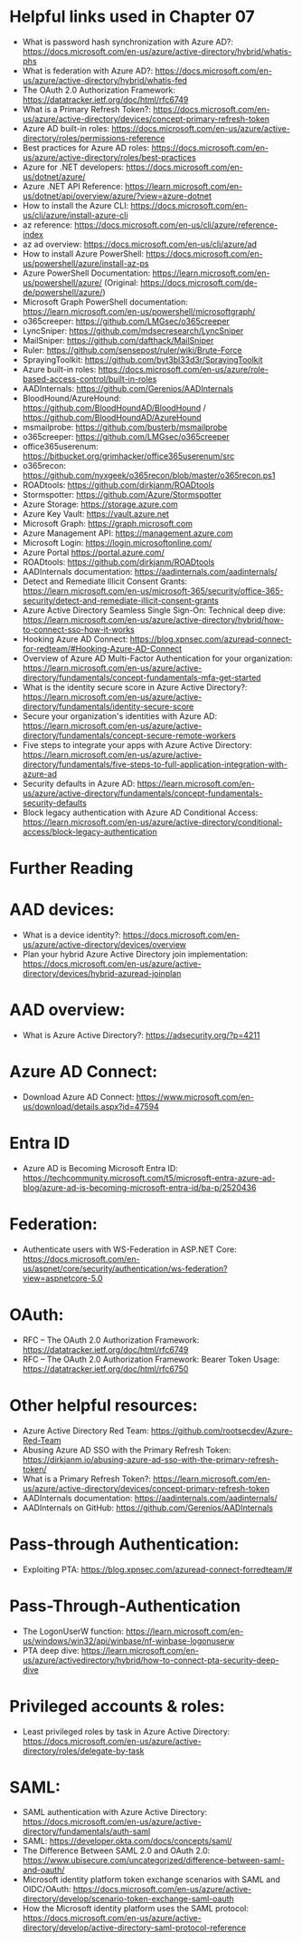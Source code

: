 # Helpful links used in Chapter 07
- What is password hash synchronization with Azure AD?: https://docs.microsoft.com/en-us/azure/active-directory/hybrid/whatis-phs
- What is federation with Azure AD?: https://docs.microsoft.com/en-us/azure/active-directory/hybrid/whatis-fed
- The OAuth 2.0 Authorization Framework: https://datatracker.ietf.org/doc/html/rfc6749
- What is a Primary Refresh Token?: https://docs.microsoft.com/en-us/azure/active-directory/devices/concept-primary-refresh-token
- Azure AD built-in roles: https://docs.microsoft.com/en-us/azure/active-directory/roles/permissions-reference
- Best practices for Azure AD roles: https://docs.microsoft.com/en-us/azure/active-directory/roles/best-practices
- Azure for .NET developers: https://docs.microsoft.com/en-us/dotnet/azure/
- Azure .NET API Reference: https://learn.microsoft.com/en-us/dotnet/api/overview/azure/?view=azure-dotnet
- How to install the Azure CLI: https://docs.microsoft.com/en-us/cli/azure/install-azure-cli
- az reference: https://docs.microsoft.com/en-us/cli/azure/reference-index
- az ad overview: https://docs.microsoft.com/en-us/cli/azure/ad
- How to install Azure PowerShell: https://docs.microsoft.com/en-us/powershell/azure/install-az-ps
- Azure PowerShell Documentation: https://learn.microsoft.com/en-us/powershell/azure/ (Original: https://docs.microsoft.com/de-de/powershell/azure/)
- Microsoft Graph PowerShell documentation: https://learn.microsoft.com/en-us/powershell/microsoftgraph/
- o365creeper: https://github.com/LMGsec/o365creeper
- LyncSniper: https://github.com/mdsecresearch/LyncSniper
- MailSniper: https://github.com/dafthack/MailSniper
- Ruler: https://github.com/sensepost/ruler/wiki/Brute-Force
- SprayingToolkit: https://github.com/byt3bl33d3r/SprayingToolkit
- Azure built-in roles: https://docs.microsoft.com/en-us/azure/role-based-access-control/built-in-roles
- AADInternals: https://github.com/Gerenios/AADInternals
- BloodHound/AzureHound: https://github.com/BloodHoundAD/BloodHound / https://github.com/BloodHoundAD/AzureHound
- msmailprobe: https://github.com/busterb/msmailprobe
- o365creeper: https://github.com/LMGsec/o365creeper
- office365userenum: https://bitbucket.org/grimhacker/office365userenum/src
- o365recon: https://github.com/nyxgeek/o365recon/blob/master/o365recon.ps1
- ROADtools: https://github.com/dirkjanm/ROADtools
- Stormspotter: https://github.com/Azure/Stormspotter
- Azure Storage: https://storage.azure.com
- Azure Key Vault: https://vault.azure.net
- Microsoft Graph: https://graph.microsoft.com
- Azure Management API: https://management.azure.com
- Microsoft Login: https://login.microsoftonline.com/
- Azure Portal https://portal.azure.com/
- ROADtools: https://github.com/dirkjanm/ROADtools
- AADInternals documentation: https://aadinternals.com/aadinternals/
- Detect and Remediate Illicit Consent Grants: https://learn.microsoft.com/en-us/microsoft-365/security/office-365-security/detect-and-remediate-illicit-consent-grants
- Azure Active Directory Seamless Single Sign-On: Technical deep dive: https://learn.microsoft.com/en-us/azure/active-directory/hybrid/how-to-connect-sso-how-it-works
- Hooking Azure AD Connect: https://blog.xpnsec.com/azuread-connect-for-redteam/#Hooking-Azure-AD-Connect
- Overview of Azure AD Multi-Factor Authentication for your organization: https://learn.microsoft.com/en-us/azure/active-directory/fundamentals/concept-fundamentals-mfa-get-started
- What is the identity secure score in Azure Active Directory?: https://learn.microsoft.com/en-us/azure/active-directory/fundamentals/identity-secure-score
- Secure your organization's identities with Azure AD: https://learn.microsoft.com/en-us/azure/active-directory/fundamentals/concept-secure-remote-workers
- Five steps to integrate your apps with Azure Active Directory: https://learn.microsoft.com/en-us/azure/active-directory/fundamentals/five-steps-to-full-application-integration-with-azure-ad
- Security defaults in Azure AD: https://learn.microsoft.com/en-us/azure/active-directory/fundamentals/concept-fundamentals-security-defaults
- Block legacy authentication with Azure AD Conditional Access: https://learn.microsoft.com/en-us/azure/active-directory/conditional-access/block-legacy-authentication

# Further Reading
# AAD devices:
- What is a device identity?: https://docs.microsoft.com/en-us/azure/active-directory/devices/overview
- Plan your hybrid Azure Active Directory join implementation: https://docs.microsoft.com/en-us/azure/active-directory/devices/hybrid-azuread-joinplan
# AAD overview:
- What is Azure Active Directory?: https://adsecurity.org/?p=4211
# Azure AD Connect:
- Download Azure AD Connect: https://www.microsoft.com/en-us/download/details.aspx?id=47594
# Entra ID
- Azure AD is Becoming Microsoft Entra ID: https://techcommunity.microsoft.com/t5/microsoft-entra-azure-ad-blog/azure-ad-is-becoming-microsoft-entra-id/ba-p/2520436
# Federation:
- Authenticate users with WS-Federation in ASP.NET Core: https://docs.microsoft.com/en-us/aspnet/core/security/authentication/ws-federation?view=aspnetcore-5.0
# OAuth:
- RFC – The OAuth 2.0 Authorization Framework: https://datatracker.ietf.org/doc/html/rfc6749
- RFC – The OAuth 2.0 Authorization Framework: Bearer Token Usage: https://datatracker.ietf.org/doc/html/rfc6750
# Other helpful resources:
- Azure Active Directory Red Team: https://github.com/rootsecdev/Azure-Red-Team
- Abusing Azure AD SSO with the Primary Refresh Token: https://dirkjanm.io/abusing-azure-ad-sso-with-the-primary-refresh-token/
- What is a Primary Refresh Token?: https://learn.microsoft.com/en-us/azure/active-directory/devices/concept-primary-refresh-token
- AADInternals documentation: https://aadinternals.com/aadinternals/
- AADInternals on GitHub: https://github.com/Gerenios/AADInternals
# Pass-through Authentication:
- Exploiting PTA: https://blog.xpnsec.com/azuread-connect-forredteam/#
# Pass-Through-Authentication
- The LogonUserW function: https://learn.microsoft.com/en-us/windows/win32/api/winbase/nf-winbase-logonuserw
- PTA deep dive: https://learn.microsoft.com/en-us/azure/activedirectory/hybrid/how-to-connect-pta-security-deep-dive
# Privileged accounts & roles:
- Least privileged roles by task in Azure Active Directory: https://docs.microsoft.com/en-us/azure/active-directory/roles/delegate-by-task
# SAML:
- SAML authentication with Azure Active Directory: https://docs.microsoft.com/en-us/azure/active-directory/fundamentals/auth-saml
- SAML: https://developer.okta.com/docs/concepts/saml/
- The Difference Between SAML 2.0 and OAuth 2.0: https://www.ubisecure.com/uncategorized/difference-between-saml-and-oauth/
- Microsoft identity platform token exchange scenarios with SAML and OIDC/OAuth: https://docs.microsoft.com/en-us/azure/active-directory/develop/scenario-token-exchange-saml-oauth
- How the Microsoft identity platform uses the SAML protocol: https://docs.microsoft.com/en-us/azure/active-directory/develop/active-directory-saml-protocol-reference
